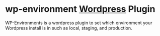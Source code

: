 [Wordpress]: http://wordpress.com

wp-environment [Wordpress] Plugin
=================================

WP-Environments is a wordpress plugin to set which environment your Wordpress install is in such as local, staging, and production.
